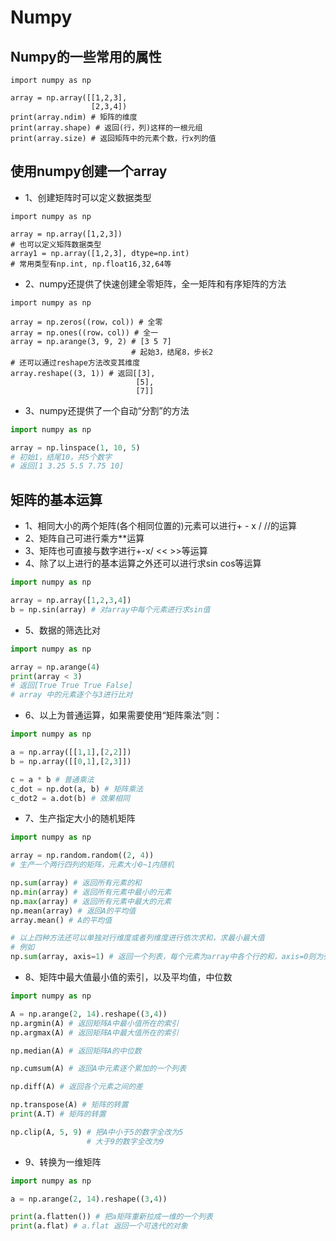 # Numpy
## Numpy的一些常用的属性
```
import numpy as np

array = np.array([[1,2,3],
                  [2,3,4])
print(array.ndim) # 矩阵的维度
print(array.shape) # 返回(行，列)这样的一根元组
print(array.size) # 返回矩阵中的元素个数，行x列的值
```

## 使用numpy创建一个array
- 1、创建矩阵时可以定义数据类型
```
import numpy as np

array = np.array([1,2,3])
# 也可以定义矩阵数据类型
array1 = np.array([1,2,3], dtype=np.int)
# 常用类型有np.int, np.float16,32,64等
```
- 2、numpy还提供了快速创建全零矩阵，全一矩阵和有序矩阵的方法
```
import numpy as np

array = np.zeros((row，col)) # 全零
array = np.ones((row，col)) # 全一
array = np.arange(3, 9, 2) # [3 5 7]
                           # 起始3，结尾8，步长2
# 还可以通过reshape方法改变其维度
array.reshape((3, 1)) # 返回[[3],
                            [5],
                            [7]]
```
- 3、numpy还提供了一个自动“分割”的方法
```python
import numpy as np

array = np.linspace(1, 10, 5)
# 初始1，结尾10，共5个数字
# 返回[1 3.25 5.5 7.75 10]
```

## 矩阵的基本运算
- 1、相同大小的两个矩阵(各个相同位置的)元素可以进行+ - x / //的运算
- 2、矩阵自己可进行乘方**运算
- 3、矩阵也可直接与数字进行+-x/ << >>等运算
- 4、除了以上进行的基本运算之外还可以进行求sin cos等运算
```python
import numpy as np

array = np.array([1,2,3,4])
b = np.sin(array) # 对array中每个元素进行求sin值
```
- 5、数据的筛选比对
```python
import numpy as np

array = np.arange(4)
print(array < 3)
# 返回[True True True False]
# array 中的元素逐个与3进行比对
```
- 6、以上为普通运算，如果需要使用“矩阵乘法”则：
```python
import numpy as np

a = np.array([[1,1],[2,2]])
b = np.array([[0,1],[2,3]])

c = a * b # 普通乘法
c_dot = np.dot(a, b) # 矩阵乘法
c_dot2 = a.dot(b) # 效果相同
```
- 7、生产指定大小的随机矩阵
```python
import numpy as np

array = np.random.random((2, 4))
# 生产一个两行四列的矩阵，元素大小0~1内随机

np.sum(array) # 返回所有元素的和
np.min(array) # 返回所有元素中最小的元素
np.max(array) # 返回所有元素中最大的元素
np.mean(array) # 返回A的平均值
array.mean() # A的平均值

# 以上四种方法还可以单独对行维度或者列维度进行依次求和，求最小最大值
# 例如
np.sum(array, axis=1) # 返回一个列表，每个元素为array中各个行的和，axis=0则为列和
```
- 8、矩阵中最大值最小值的索引，以及平均值，中位数
```python
import numpy as np

A = np.arange(2, 14).reshape((3,4))
np.argmin(A) # 返回矩阵A中最小值所在的索引
np.argmax(A) # 返回矩阵A中最大值所在的索引

np.median(A) # 返回矩阵A的中位数

np.cumsum(A) # 返回A中元素逐个累加的一个列表

np.diff(A) # 返回各个元素之间的差

np.transpose(A) # 矩阵的转置
print(A.T) # 矩阵的转置

np.clip(A, 5, 9) # 把A中小于5的数字全改为5
                 # 大于9的数字全改为9
```
- 9、转换为一维矩阵
```python
import numpy as np

a = np.arange(2, 14).reshape((3,4))

print(a.flatten()) # 把a矩阵重新拉成一维的一个列表
print(a.flat) # a.flat 返回一个可迭代的对象
```